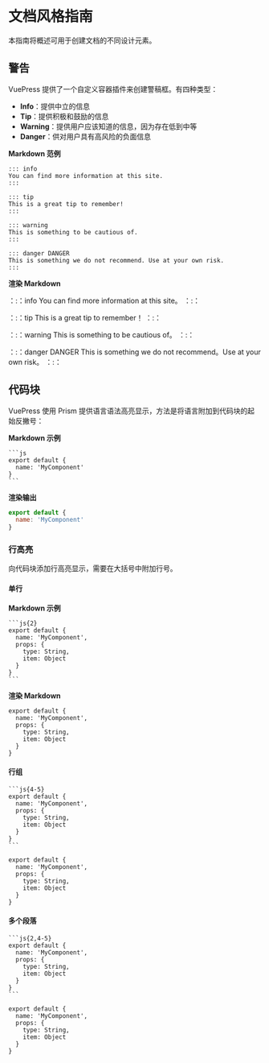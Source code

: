 # 文档风格指南

本指南将概述可用于创建文档的不同设计元素。

## 警告

VuePress 提供了一个自定义容器插件来创建警稿框。有四种类型：

- **Info**：提供中立的信息
- **Tip**：提供积极和鼓励的信息
- **Warning**：提供用户应该知道的信息，因为存在低到中等
- **Danger**：供对用户具有高风险的负面信息

**Markdown 范例**

```
::: info
You can find more information at this site.
:::

::: tip
This is a great tip to remember!
:::

::: warning
This is something to be cautious of.
:::

::: danger DANGER
This is something we do not recommend. Use at your own risk.
:::
```

**渲染 Markdown**

：:：info
You can find more information at this site。
：:：

：:：tip
This is a great tip to remember！
：:：

：:：warning
This is something to be cautious of。
：:：

：:：danger DANGER
This is something we do not recommend。Use at your own risk。
：:：

## 代码块

VuePress 使用 Prism 提供语言语法高亮显示，方法是将语言附加到代码块的起始反撇号：

**Markdown 示例**

````
```js
export default {
  name: 'MyComponent'
}
```
````

**渲染输出**
```js
export default {
  name: 'MyComponent'
}
```

### 行高亮

向代码块添加行高亮显示，需要在大括号中附加行号。

#### 单行

**Markdown 示例**

````
```js{2}
export default {
  name: 'MyComponent',
  props: {
    type: String,
    item: Object
  }
}
```
````

**渲染 Markdown**

```js{2}
export default {
  name: 'MyComponent',
  props: {
    type: String,
    item: Object
  }
}
```

#### 行组

````
```js{4-5}
export default {
  name: 'MyComponent',
  props: {
    type: String,
    item: Object
  }
}
```
````

```js{4-5}
export default {
  name: 'MyComponent',
  props: {
    type: String,
    item: Object
  }
}
```

#### 多个段落

````
```js{2,4-5}
export default {
  name: 'MyComponent',
  props: {
    type: String,
    item: Object
  }
}
```
````

```js{2,4-5}
export default {
  name: 'MyComponent',
  props: {
    type: String,
    item: Object
  }
}
```
